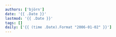 ```yaml
---
authors: ['björn']
date: '{{ .Date }}'
lastmod: '{{ .Date }}'
tags: []
daily: ['{{ (time .Date).Format "2006-01-02" }}']
---
```

